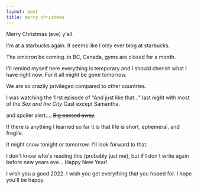 ```yaml
---
layout: post
title: merry christmas
---
```


Merry Christmas (eve) y'all.

I'm at a starbucks again. It seems like I only ever blog at starbucks.

The omicron be coming. in BC, Canada, gyms are closed for a month. 

I'll remind myself here everything is temporary and I should cherish what I have right now. For it all might be gone tomorrow.

We are so crazily privileged compared to other countries. 

I was watching the first episode of "And just like that..." last night with most of the *Sex and the City* Cast except Samantha. 

and spolier alert.... ~~Big passed away~~. 

If there is anything I learned so far it is that life is short, ephemeral, and fragile. 

It might snow tonight or tomorrow. I'll look forward to that.

I don't know who's reading this (probably just me), but if I don't write again before new years eve... Happy New Year! 

I wish you a good 2022. I wish you get everything that you hoped for. I hope you'll be happy.